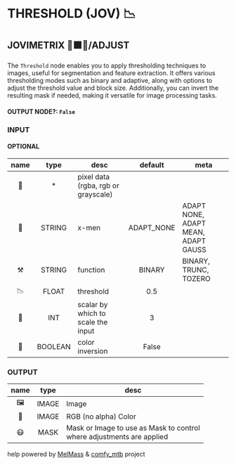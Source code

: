 # THRESHOLD (JOV) 📉

## JOVIMETRIX 🔺🟩🔵/ADJUST

The `Threshold` node enables you to apply thresholding techniques to images, useful for segmentation and feature extraction. It offers various thresholding modes such as binary and adaptive, along with options to adjust the threshold value and block size. Additionally, you can invert the resulting mask if needed, making it versatile for image processing tasks.

#### OUTPUT NODE?: `False`

### INPUT

#### OPTIONAL

name | type | desc | default | meta
:---:|:---:|---|:---:|---
👾 | * | pixel data (rgba, rgb or<br>grayscale) |  | 
🧬 | STRING | x-men | ADAPT_NONE | ADAPT NONE, ADAPT MEAN, ADAPT<br>GAUSS
⚒️ | STRING | function | BINARY | BINARY, TRUNC, TOZERO
📉 | FLOAT | threshold | 0.5 | 
📏 | INT | scalar by which to scale the<br>input | 3 | 
🔳 | BOOLEAN | color inversion | False | 

### OUTPUT

name | type | desc
:---:|:---:|---
🖼️ | IMAGE | Image 
🌈 | IMAGE | RGB (no alpha) Color 
😷 | MASK | Mask or Image to use as Mask to control<br>where adjustments are applied 

help powered by [MelMass](https://github.com/melMass) & [comfy_mtb](https://github.com/melMass/comfy_mtb) project